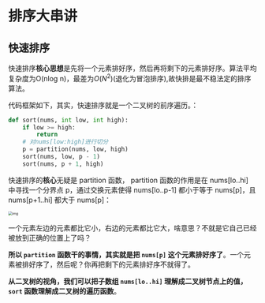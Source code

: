 # 排序大串讲

## 快速排序
快速排序**核心思想**是先将一个元素排好序，然后再将剩下的元素排好序。算法平均复杂度为O(nlog n)，最差为$O(N^2)$(退化为冒泡排序),故快排是最不稳法定的排序算法。

代码框架如下，其实，快速排序就是一个二叉树的前序遍历。：
```python
def sort(nums, int low, int high):
    if low >= high:
        return 
    # 对nums[low:high]进行切分
    p = partition(nums, low, high)
    sort(nums, low, p - 1)
    sort(nums, p + 1, high)
```

快速排序的**核心**无疑是 partition 函数， partition 函数的作用是在 nums[lo..hi] 中寻找一个分界点 p，通过交换元素使得 nums[lo..p-1] 都小于等于 nums[p]，且 nums[p+1..hi] 都大于 nums[p]：

<img src="https://labuladong.github.io/algo/images/快速选择/1.jpeg" alt="img" style="zoom: 50%;" />

一个元素左边的元素都比它小，右边的元素都比它大，啥意思？不就是它自己已经被放到正确的位置上了吗？

**所以 `partition` 函数干的事情，其实就是把 `nums[p]` 这个元素排好序了**。一个元素被排好序了，然后呢？你再把剩下的元素排好序不就得了。

**从二叉树的视角，我们可以把子数组 `nums[lo..hi]` 理解成二叉树节点上的值，`sort` 函数理解成二叉树的遍历函数**。